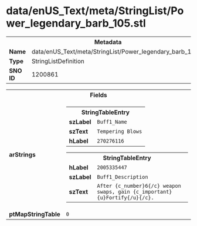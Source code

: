 <h1>data/enUS_Text/meta/StringList/Power_legendary_barb_105.stl</h1><table><tr><th colspan="100%">Metadata</th></tr><tr><td><b>Name</b></td><td>data/enUS_Text/meta/StringList/Power_legendary_barb_105.stl</td></tr><tr><td><b>Type</b></td><td>StringListDefinition</td></tr><tr><td><b>SNO ID</b></td><td>1200861</td></tr></table>

<table><tr><th colspan="100%">Fields</th></tr><tr><td><b>arStrings</b></td><td><table><tr><th colspan="100%">StringTableEntry</th></tr><tr><td><b>szLabel</b></td><td><code>Buff1_Name</code></td></tr><tr><td><b>szText</b></td><td><code>Tempering Blows</code></td></tr><tr><td><b>hLabel</b></td><td><code>270276116</code></td></tr></table>


<table><tr><th colspan="100%">StringTableEntry</th></tr><tr><td><b>hLabel</b></td><td><code>2005335447</code></td></tr><tr><td><b>szLabel</b></td><td><code>Buff1_Description</code></td></tr><tr><td><b>szText</b></td><td><code>After {c_number}6{/c} weapon swaps, gain {c_important}{u}Fortify{/u}{/c}. </code></td></tr></table>


</td></tr><tr><td><b>ptMapStringTable</b></td><td><code>0</code></td></tr></table>

